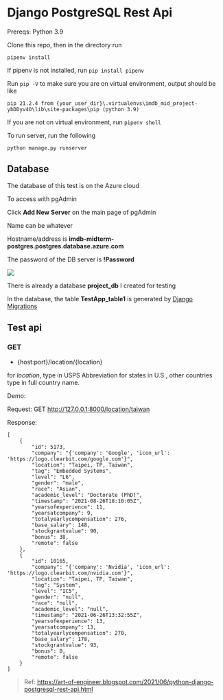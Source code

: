 # Django PostgreSQL Rest Api

Prereqs: Python 3.9

Clone this repo, then in the directory run

    pipenv install

If pipenv is not installed, run `pip install pipenv`

Run `pip -V` to make sure you are on virtual environment, output should be like

```
pip 21.2.4 from {your_user_dir}\.virtualenvs\imdb_mid_project-ybDDyv4O\lib\site-packages\pip (python 3.9)
```

If you are not on virtual environment, run `pipenv shell`

To run server, run the following

`python manage.py runserver`

## Database

The database of this test is on the Azure cloud

To access with pgAdmin

Click **Add New Server** on the main page of pgAdmin

Name can be whatever

Hostname/address is **imdb-midterm-postgres.postgres.database.azure.com**

The password of the DB server is **!Password**

![](https://i.gyazo.com/57f5a53d4438f17e927336bb41731acb.png)

There is already a database **project_db** I created for testing

In the database, the table **TestApp_table1** is generated by [Django Migrations](https://docs.djangoproject.com/en/3.2/topics/migrations/)

## Test api

### GET

- {host:port}/location/{location}

for _location_, type in USPS Abbreviation for states in U.S., other countries type in full country name.

Demo:

Request: GET http://127.0.0.1:8000/location/taiwan

Response:

    [
        {
            "id": 5173,
            "company": "{'company': 'Google', 'icon_url': 'https://logo.clearbit.com/google.com'}",
            "location": "Taipei, TP, Taiwan",
            "tag": "Embedded Systems",
            "level": "L6",
            "gender": "male",
            "race": "Asian",
            "academic_level": "Doctorate (PhD)",
            "timestamp": "2021-08-26T18:10:05Z",
            "yearsofexperience": 11,
            "yearsatcompany": 9,
            "totalyearlycompensation": 276,
            "base_salary": 148,
            "stockgrantvalue": 90,
            "bonus": 38,
            "remote": false
        },
        {
            "id": 10165,
            "company": "{'company': 'Nvidia', 'icon_url': 'https://logo.clearbit.com/nvidia.com'}",
            "location": "Taipei, TP, Taiwan",
            "tag": "System",
            "level": "IC5",
            "gender": "null",
            "race": "null",
            "academic_level": "null",
            "timestamp": "2021-06-26T13:32:55Z",
            "yearsofexperience": 13,
            "yearsatcompany": 13,
            "totalyearlycompensation": 270,
            "base_salary": 178,
            "stockgrantvalue": 93,
            "bonus": 0,
            "remote": false
        }
    ]

> Ref: https://art-of-engineer.blogspot.com/2021/06/python-django-postgresql-rest-api.html
